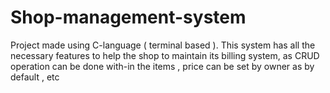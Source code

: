 # Shop-management-system
Project made using C-language ( terminal based ). This system has all the necessary  features to help the shop to maintain its billing system, as CRUD operation can be done with-in the items , price can be set by owner as by default , etc
